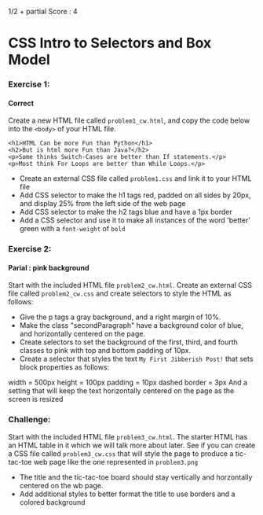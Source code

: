 1/2 + partial Score : 4
# CSS Intro to Selectors and Box Model

### Exercise 1:
#### Correct
Create a new HTML file called ```problem1_cw.html```, and copy the code below into the ```<body>``` of your HTML file. 
```
<h1>HTML Can be more Fun than Python</h1>
<h2>But is html more Fun than Java?</h2>
<p>Some thinks Switch-Cases are better than If statements.</p>
<p>Most think For Loops are better than While Loops.</p>
```
* Create an external CSS file called ```problem1.css``` and link it to your HTML file
* Add CSS selector to make the h1 tags red, padded on all sides by 20px, and display 25% from the left side of the web page
* Add CSS selector to make the h2 tags blue and have a 1px border
* Add a CSS selector and use it to make all instances of the word 'better' green with a ```font-weight``` of ```bold```


### Exercise 2:
#### Parial : pink background 
Start with the included HTML file ```problem2_cw.html```. Create an external CSS file called ```problem2_cw.css``` and create selectors to style the HTML as follows:

* Give the p tags a gray background, and a right margin of 10%. 
* Make the class "secondParagraph" have a background color of blue, and horizontally centered on the page.
* Create selectors to set the background of the first, third, and fourth classes to pink with top and bottom padding of 10px.
* Create a selector that styles the text ```My First Jibberish Post!``` that sets block properties as follows:

width = 500px
height = 100px
padding = 10px
dashed border = 3px
And a setting that will keep the text horizontally centered on the page as the screen is resized

### Challenge:

Start with the included HTML file ```problem3_cw.html```. The starter HTML has an HTML table in it which we will talk more about later. See if you can create a CSS file called ```problem3_cw.css``` that will style the page to produce a tic-tac-toe web page like the one represented in ```problem3.png```

* The title and the tic-tac-toe board should stay vertically and horzontally centered on the wb page.
* Add additional styles to better format the title to use borders and a colored background


